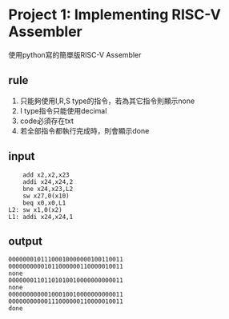 # Project 1: Implementing RISC-V Assembler
使用python寫的簡單版RISC-V Assembler
## rule
1. 只能夠使用I,R,S type的指令，若為其它指令則顯示none
2. I type指令只能使用decimal
3. code必須存在txt 
4. 若全部指令都執行完成時，則會顯示done
## input
```
    add x2,x2,x23
    addi x24,x24,2
    bne x24,x23,L2
    sw x27,0(x10)
    beq x0,x0,L1
L2: sw x1,0(x2)
L1: addi x24,x24,1
```

## output
```
00000001011100010000000100110011
00000000001011000000110000010011
none
00000001101101010010000000000011
none
00000000000100010010000000000011
00000000000111000000110000010011
done
```
